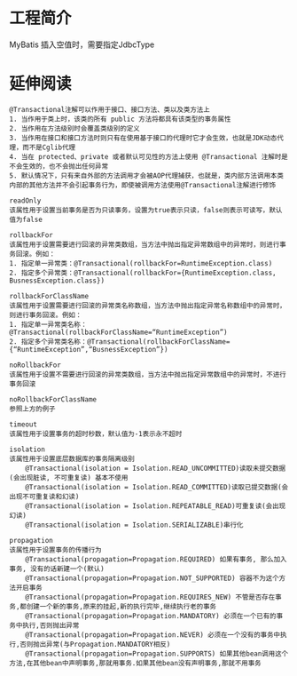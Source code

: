 # 工程简介

MyBatis 插入空值时，需要指定JdbcType 

# 延伸阅读

    @Transactional注解可以作用于接口、接口方法、类以及类方法上
    1. 当作用于类上时，该类的所有 public 方法将都具有该类型的事务属性
    2. 当作用在方法级别时会覆盖类级别的定义
    3. 当作用在接口和接口方法时则只有在使用基于接口的代理时它才会生效，也就是JDK动态代理，而不是Cglib代理
    4. 当在 protected、private 或者默认可见性的方法上使用 @Transactional 注解时是不会生效的，也不会抛出任何异常
    5. 默认情况下，只有来自外部的方法调用才会被AOP代理捕获，也就是，类内部方法调用本类内部的其他方法并不会引起事务行为，即使被调用方法使用@Transactional注解进行修饰
    
    readOnly
    该属性用于设置当前事务是否为只读事务，设置为true表示只读，false则表示可读写，默认值为false
    
    rollbackFor
    该属性用于设置需要进行回滚的异常类数组，当方法中抛出指定异常数组中的异常时，则进行事务回滚。例如：
    1. 指定单一异常类：@Transactional(rollbackFor=RuntimeException.class)
    2. 指定多个异常类：@Transactional(rollbackFor={RuntimeException.class, BusnessException.class})
   
    rollbackForClassName
    该属性用于设置需要进行回滚的异常类名称数组，当方法中抛出指定异常名称数组中的异常时，则进行事务回滚。例如：
    1. 指定单一异常类名称：@Transactional(rollbackForClassName=“RuntimeException”)
    2. 指定多个异常类名称：@Transactional(rollbackForClassName={“RuntimeException”,“BusnessException”})
    
    noRollbackFor
    该属性用于设置不需要进行回滚的异常类数组，当方法中抛出指定异常数组中的异常时，不进行事务回滚
    
    noRollbackForClassName
    参照上方的例子
    
    timeout
    该属性用于设置事务的超时秒数，默认值为-1表示永不超时
    
    isolation
    该属性用于设置底层数据库的事务隔离级别
        @Transactional(isolation = Isolation.READ_UNCOMMITTED)读取未提交数据(会出现脏读, 不可重复读) 基本不使用
        @Transactional(isolation = Isolation.READ_COMMITTED)读取已提交数据(会出现不可重复读和幻读)
        @Transactional(isolation = Isolation.REPEATABLE_READ)可重复读(会出现幻读)
        @Transactional(isolation = Isolation.SERIALIZABLE)串行化
        
    propagation
    该属性用于设置事务的传播行为
        @Transactional(propagation=Propagation.REQUIRED) 如果有事务, 那么加入事务, 没有的话新建一个(默认)
        @Transactional(propagation=Propagation.NOT_SUPPORTED) 容器不为这个方法开启事务
        @Transactional(propagation=Propagation.REQUIRES_NEW) 不管是否存在事务,都创建一个新的事务,原来的挂起,新的执行完毕,继续执行老的事务
        @Transactional(propagation=Propagation.MANDATORY) 必须在一个已有的事务中执行,否则抛出异常
        @Transactional(propagation=Propagation.NEVER) 必须在一个没有的事务中执行,否则抛出异常(与Propagation.MANDATORY相反)
        @Transactional(propagation=Propagation.SUPPORTS) 如果其他bean调用这个方法,在其他bean中声明事务,那就用事务.如果其他bean没有声明事务,那就不用事务
